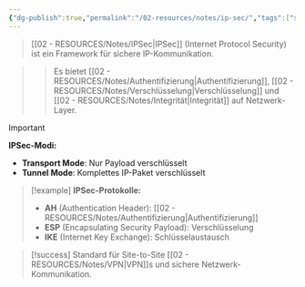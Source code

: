 ```yaml
---
{"dg-publish":true,"permalink":"/02-resources/notes/ip-sec/","tags":["sicherheit/verschluesselung","netzwerk/protokolle"],"noteIcon":"","updated":"2025-09-16T23:41:26.000+02:00"}
---
```



>[[02 - RESOURCES/Notes/IPSec\|IPSec]] (Internet Protocol Security) ist ein Framework für sichere IP-Kommunikation.

>>Es bietet [[02 - RESOURCES/Notes/Authentifizierung\|Authentifizierung]], [[02 - RESOURCES/Notes/Verschlüsselung\|Verschlüsselung]] und [[02 - RESOURCES/Notes/Integrität\|Integrität]] auf Netzwerk-Layer.

>[!important] 
>**IPSec-Modi:**
>- **Transport Mode**: Nur Payload verschlüsselt
>- **Tunnel Mode**: Komplettes IP-Paket verschlüsselt

>[!example] 
>**IPSec-Protokolle:**
>- **AH** (Authentication Header): [[02 - RESOURCES/Notes/Authentifizierung\|Authentifizierung]]
>- **ESP** (Encapsulating Security Payload): Verschlüsselung
>- **IKE** (Internet Key Exchange): Schlüsselaustausch

>[!success] 
>Standard für Site-to-Site [[02 - RESOURCES/Notes/VPN\|VPN]]s und sichere Netzwerk-Kommunikation.